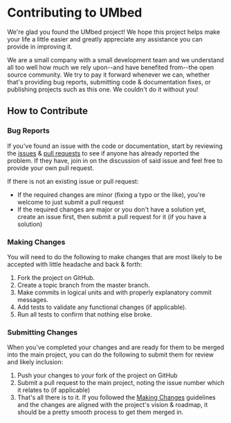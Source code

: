 # Contributing to UMbed

We're glad you found the UMbed project! We hope this project helps make your life a little easier and greatly appreciate any assistance you can provide in improving it.

We are a small company with a small development team and we understand all too well how much we rely upon--and have benefited from--the open source community. We try to pay it forward whenever we can, whether that's providing bug reports, submitting code & documentation fixes, or publishing projects such as this one. We couldn't do it without you! 

## How to Contribute

### Bug Reports

If you've found an issue with the code or documentation, start by reviewing the [issues](issues) & [pull requests](pulls) to see if anyone has already reported the problem. If they have, join in on the discussion of said issue and feel free to provide your own pull request.

If there is not an existing issue or pull request:

* If the required changes are minor (fixing a typo or the like), you're welcome to just submit a pull request
* If the required changes are major or you don't have a solution yet, create an issue first, then submit a pull request for it (if you have a solution)

### Making Changes

You will need to do the following to make changes that are most likely to be accepted with little headache and back & forth:

1. Fork the project on GitHub.
2. Create a topic branch from the master branch.
3. Make commits in logical units and with properly explanatory commit messages.
4. Add tests to validate any functional changes (if applicable).
5. Run all tests to confirm that nothing else broke.

### Submitting Changes

When you've completed your changes and are ready for them to be merged into the main project, you can do the following to submit them for review and likely inclusion:

1. Push your changes to your fork of the project on GitHub
2. Submit a pull request to the main project, noting the issue number which it relates to (if applicable)
3. That's all there is to it. If you followed the [Making Changes](#making-changes) guidelines and the changes are aligned with the project's vision & roadmap, it should be a pretty smooth process to get them merged in.
